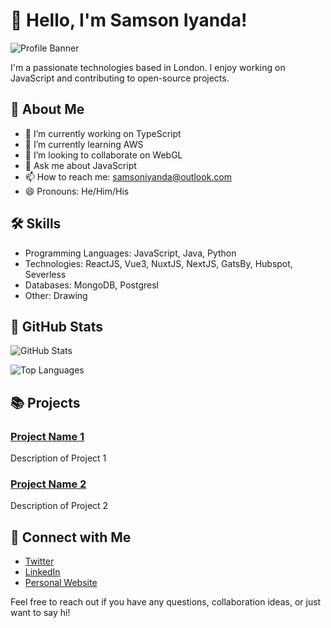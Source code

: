 # 👋 Hello, I'm Samson Iyanda!

![Profile Banner](https://avatars.githubusercontent.com/u/15850998?v=4)

I'm a passionate technologies based in London. I enjoy working on JavaScript and contributing to open-source projects.

## 🚀 About Me

- 🔭 I’m currently working on TypeScript
- 🌱 I’m currently learning AWS
- 👯 I’m looking to collaborate on WebGL
- 💬 Ask me about JavaScript
- 📫 How to reach me: samsoniyanda@outlook.com
- 😄 Pronouns: He/Him/His

## 🛠️ Skills

- Programming Languages: JavaScript, Java, Python
- Technologies: ReactJS, Vue3, NuxtJS, NextJS, GatsBy, Hubspot, Severless
- Databases: MongoDB, Postgresl
- Other: Drawing

## 🌟 GitHub Stats

![GitHub Stats](https://github-readme-stats.vercel.app/api?username=samcyn&show_icons=true&theme=radical)

![Top Languages](https://github-readme-stats.vercel.app/api/top-langs/?username=samcyn&layout=compact&theme=radical)

## 📚 Projects

### [Project Name 1](link_to_project_1)

Description of Project 1

### [Project Name 2](link_to_project_2)

Description of Project 2

## 🔗 Connect with Me

- [Twitter](https://twitter.com/samcyn007)
- [LinkedIn](https://www.linkedin.com/in/samson-iyanda-36641b22/)
- [Personal Website](https://samsoniyanda.com)

Feel free to reach out if you have any questions, collaboration ideas, or just want to say hi!
